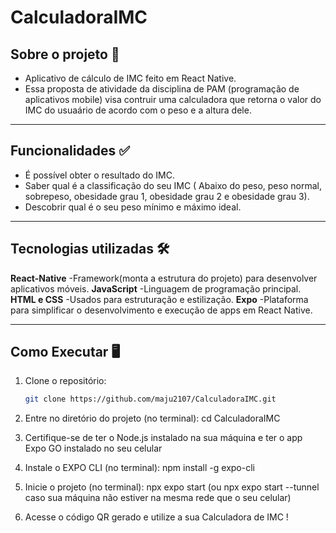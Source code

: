 # CalculadoraIMC

## Sobre o projeto 📱
- Aplicativo de cálculo de IMC feito em React Native. 
- Essa proposta de atividade da disciplina de PAM (programação de aplicativos mobile) visa contruir uma calculadora que retorna o valor do IMC do usuaário de acordo com o peso e a altura dele.

----
## Funcionalidades ✅
- É possível obter o resultado do IMC.
- Saber qual é a classificação do seu IMC ( Abaixo do peso, peso normal, sobrepeso, obesidade grau 1, obesidade grau 2 e obesidade grau 3).
- Descobrir qual é o seu peso mínimo  e máximo ideal.

--------
## Tecnologias utilizadas 🛠️
**React-Native** -Framework(monta a estrutura do projeto) para desenvolver aplicativos móveis.
**JavaScript**   -Linguagem de programação principal.
**HTML e CSS**   -Usados para estruturação e estilização.
**Expo**         -Plataforma para simplificar o desenvolvimento e execução de apps em React Native.

-----------
## Como Executar 🖥️
1. Clone o repositório:
   ```bash
   git clone https://github.com/maju2107/CalculadoraIMC.git

2. Entre no diretório do projeto (no terminal):
    cd CalculadoraIMC

3. Certifique-se de ter o Node.js instalado na sua máquina e ter o app Expo GO instalado no seu celular

4. Instale o EXPO CLI (no terminal):
    npm install -g expo-cli

5. Inicie o projeto (no terminal):
    npx expo start (ou npx expo start --tunnel caso sua máquina não estiver na mesma rede que o seu celular)

6. Acesse o código QR gerado e utilize a sua Calculadora de IMC !
